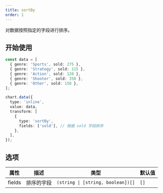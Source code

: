 ```yaml
---
title: sortBy
order: 1
---
```


对数据按照指定的字段进行排序。

## 开始使用

```ts
const data = [
  { genre: 'Sports', sold: 275 },
  { genre: 'Strategy', sold: 115 },
  { genre: 'Action', sold: 120 },
  { genre: 'Shooter', sold: 350 },
  { genre: 'Other', sold: 150 },
];

chart.data({
  type: 'inline',
  value: data,
  transform: [
    {
      type: 'sortBy',
      fields: ['sold'], // 根据 sold 字段排序
    },
  ],
});
```

## 选项

| 属性   | 描述       | 类型                              | 默认值 |
| ------ | ---------- | --------------------------------- | ------ |
| fields | 排序的字段 | `(string \| [string, boolean])[]` | `[]`   |
